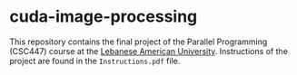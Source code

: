 # cuda-image-processing
This repository contains the final project of the Parallel Programming (CSC447) course at the <a href="https://lau.edu.lb"> Lebanese American University</a>. Instructions of the project are found in the `Instructions.pdf` file.
